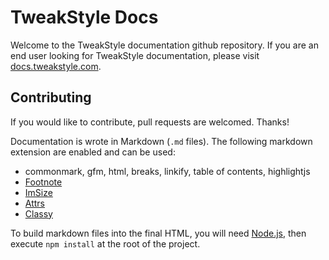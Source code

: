 TweakStyle Docs
===============
Welcome to the TweakStyle documentation github repository.
If you are an end user looking for TweakStyle documentation, please visit [docs.tweakstyle.com](http://docs.tweakstyle.com).

## Contributing

If you would like to contribute, pull requests are welcomed. Thanks!

Documentation is wrote in Markdown (`.md` files).
The following markdown extension are enabled and can be used:
- commonmark, gfm, html, breaks, linkify, table of contents, highlightjs
- [Footnote](https://github.com/markdown-it/markdown-it-footnote)
- [ImSize](https://github.com/tatsy/markdown-it-imsize)
- [Attrs](https://github.com/arve0/markdown-it-attrs)
- [Classy](https://github.com/andrey-p/markdown-it-classy)

To build markdown files into the final HTML, you will need [Node.js](https://nodejs.org/en/), then execute `npm install` at the root of the project.
